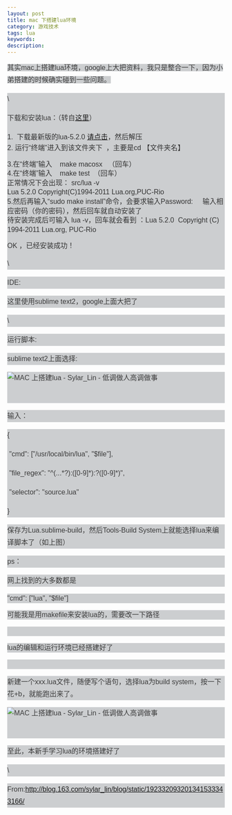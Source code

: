 ```yaml
---
layout: post
title: mac 下搭建lua环境
category: 游戏技术
tags: lua
keywords: 
description: 
---
```


<span
style="color:#3b3b3b;font-family:'Hiragino Sans GB W3', 'Hiragino Sans GB', Arial, Helvetica, simsun, u5b8bu4f53;font-size:16px;line-height:28px;background-color:#ccced0;">其实mac上搭建lua环境，google上大把资料，我只是整合一下，因为小弟搭建的时候确实碰到一些问题。</span>
<div
style="line-height:28px;color:#3b3b3b;font-family:'Hiragino Sans GB W3', 'Hiragino Sans GB', Arial, Helvetica, simsun, u5b8bu4f53;font-size:16px;background-color:#ccced0;">

\
<div>

<span style="line-height:22px;">下载和安装lua：（</span><span
style="line-height:22px;">转自</span>[这里](http://bbs.luaer.cn/read-Lua-tid-3314.html)）

</div>

<div>

<span
style="line-height:21.59375px;color:#333333;font-family:Arial;">1.  下载最新版的lua-5.2.0 </span><span
id="url_1">[请点击](http://www.lua.org/ftp/)</span><span
style="line-height:21.59375px;color:#333333;font-family:Arial;">，然后解压 </span>\
 <span
style="line-height:21.59375px;color:#333333;font-family:Arial;">2.
运行“终端”进入到该文件夹下  ，主要是cd 【文件夹名】</span>

</div>

<div>

<span
style="line-height:21.59375px;color:#333333;font-family:Arial;">3.在“终端”输入    make
macosx   （回车）</span>\
 <span
style="line-height:21.59375px;color:#333333;font-family:Arial;">4.在“终端”输入    make
test  （回车）</span>\
 <span
style="line-height:21.59375px;color:#333333;font-family:Arial;">正常情况下会出现：
src/lua -v</span>\
 <span
style="line-height:21.59375px;color:#333333;font-family:Arial;">Lua
5.2.0 Copyright(C)1994-2011 Lua.org,PUC-Rio </span>\
 <span
style="line-height:21.59375px;color:#333333;font-family:Arial;">5.然后再输入“sudo
make install”命令，会要求输入Password:    
输入相应密码（你的密码），然后回车就自动安装了</span>\
 <span
style="line-height:21.59375px;color:#333333;font-family:Arial;">待安装完成后可输入
lua -v，回车就会看到 ：Lua 5.2.0  Copyright (C) 1994-2011 Lua.org,
PUC-Rio</span>

</div>

<div>

<span style="line-height:21.59375px;color:#333333;font-family:Arial;">OK
，已经安装成功！</span>

</div>

<div>

\

</div>

</div>

<div
style="line-height:28px;color:#3b3b3b;font-family:'Hiragino Sans GB W3', 'Hiragino Sans GB', Arial, Helvetica, simsun, u5b8bu4f53;font-size:16px;background-color:#ccced0;">

IDE:

</div>

<div
style="line-height:28px;color:#3b3b3b;font-family:'Hiragino Sans GB W3', 'Hiragino Sans GB', Arial, Helvetica, simsun, u5b8bu4f53;font-size:16px;background-color:#ccced0;">

这里使用sublime text2，google上面大把了

</div>

<div
style="line-height:28px;color:#3b3b3b;font-family:'Hiragino Sans GB W3', 'Hiragino Sans GB', Arial, Helvetica, simsun, u5b8bu4f53;font-size:16px;background-color:#ccced0;">

\

</div>

<div
style="line-height:28px;color:#3b3b3b;font-family:'Hiragino Sans GB W3', 'Hiragino Sans GB', Arial, Helvetica, simsun, u5b8bu4f53;font-size:16px;background-color:#ccced0;">

运行脚本:

</div>

<div
style="line-height:28px;color:#3b3b3b;font-family:'Hiragino Sans GB W3', 'Hiragino Sans GB', Arial, Helvetica, simsun, u5b8bu4f53;font-size:16px;background-color:#ccced0;">

sublime text2上面选择:

</div>

<div
style="line-height:28px;color:#3b3b3b;font-family:'Hiragino Sans GB W3', 'Hiragino Sans GB', Arial, Helvetica, simsun, u5b8bu4f53;font-size:16px;background-color:#ccced0;">

<div>

![MAC 上搭建lua - Sylar\_Lin -
低调做人高调做事](http://img2.ph.126.net/gBe3o8HCqyBgmWdH2Kzl9Q==/1940207014566602621.png)

</div>

 

</div>

<div
style="line-height:28px;color:#3b3b3b;font-family:'Hiragino Sans GB W3', 'Hiragino Sans GB', Arial, Helvetica, simsun, u5b8bu4f53;font-size:16px;background-color:#ccced0;">

输入：

</div>

<div
style="line-height:28px;color:#3b3b3b;font-family:'Hiragino Sans GB W3', 'Hiragino Sans GB', Arial, Helvetica, simsun, u5b8bu4f53;font-size:16px;background-color:#ccced0;">

<div>

{  

</div>

<div>

 "cmd": ["/usr/local/bin/lua", "\$file"],  

</div>

<div>

 "file\_regex": "\^(...\*?):([0-9]\*):?([0-9]\*)",  

</div>

<div>

 "selector": "source.lua"  

</div>

<div>

}  

</div>

</div>

<div
style="line-height:28px;color:#3b3b3b;font-family:'Hiragino Sans GB W3', 'Hiragino Sans GB', Arial, Helvetica, simsun, u5b8bu4f53;font-size:16px;background-color:#ccced0;">

保存为Lua.sublime-build，然后Tools-Build
System上就能选择lua来编译脚本了（如上图）

</div>

<div
style="line-height:28px;color:#3b3b3b;font-family:'Hiragino Sans GB W3', 'Hiragino Sans GB', Arial, Helvetica, simsun, u5b8bu4f53;font-size:16px;background-color:#ccced0;">

ps：

</div>

<div
style="line-height:28px;color:#3b3b3b;font-family:'Hiragino Sans GB W3', 'Hiragino Sans GB', Arial, Helvetica, simsun, u5b8bu4f53;font-size:16px;background-color:#ccced0;">

网上找到的大多数都是

</div>

<div
style="line-height:28px;color:#3b3b3b;font-family:'Hiragino Sans GB W3', 'Hiragino Sans GB', Arial, Helvetica, simsun, u5b8bu4f53;font-size:16px;background-color:#ccced0;">

<span style="line-height:22px;">"cmd": ["lua", "\$file"]</span>

</div>

<div
style="line-height:28px;color:#3b3b3b;font-family:'Hiragino Sans GB W3', 'Hiragino Sans GB', Arial, Helvetica, simsun, u5b8bu4f53;font-size:16px;background-color:#ccced0;">

<span
style="line-height:22px;">可能我是用makefile来安装lua的，需要改一下路径</span>

</div>

<div
style="line-height:28px;color:#3b3b3b;font-family:'Hiragino Sans GB W3', 'Hiragino Sans GB', Arial, Helvetica, simsun, u5b8bu4f53;font-size:16px;background-color:#ccced0;">

<span style="line-height:22px;">\
 </span>

</div>

<div
style="line-height:28px;color:#3b3b3b;font-family:'Hiragino Sans GB W3', 'Hiragino Sans GB', Arial, Helvetica, simsun, u5b8bu4f53;font-size:16px;background-color:#ccced0;">

<span style="line-height:22px;">lua的编辑和运行环境已经搭建好了</span>

</div>

<div
style="line-height:28px;color:#3b3b3b;font-family:'Hiragino Sans GB W3', 'Hiragino Sans GB', Arial, Helvetica, simsun, u5b8bu4f53;font-size:16px;background-color:#ccced0;">

<span style="line-height:22px;">\
 </span>

</div>

<div
style="line-height:28px;color:#3b3b3b;font-family:'Hiragino Sans GB W3', 'Hiragino Sans GB', Arial, Helvetica, simsun, u5b8bu4f53;font-size:16px;background-color:#ccced0;">

新建一个xxx.lua文件，随便写个语句，选择lua为build
system，按一下花+b，就能跑出来了。

</div>

<div
style="line-height:28px;color:#3b3b3b;font-family:'Hiragino Sans GB W3', 'Hiragino Sans GB', Arial, Helvetica, simsun, u5b8bu4f53;font-size:16px;background-color:#ccced0;">

<div>

![MAC 上搭建lua - Sylar\_Lin -
低调做人高调做事](http://img2.ph.126.net/PI2F5lnTuwqeBm7KQx56zw==/1871245645272492575.png)

</div>

 

</div>

<div
style="line-height:28px;color:#3b3b3b;font-family:'Hiragino Sans GB W3', 'Hiragino Sans GB', Arial, Helvetica, simsun, u5b8bu4f53;font-size:16px;background-color:#ccced0;">

至此，本新手学习lua的环境搭建好了

</div>

<div
style="line-height:28px;color:#3b3b3b;font-family:'Hiragino Sans GB W3', 'Hiragino Sans GB', Arial, Helvetica, simsun, u5b8bu4f53;font-size:16px;background-color:#ccced0;">

\

</div>

<div
style="line-height:28px;color:#3b3b3b;font-family:'Hiragino Sans GB W3', 'Hiragino Sans GB', Arial, Helvetica, simsun, u5b8bu4f53;font-size:16px;background-color:#ccced0;">

From:<http://blog.163.com/sylar_lin/blog/static/192332093201341533343166/>

</div>





